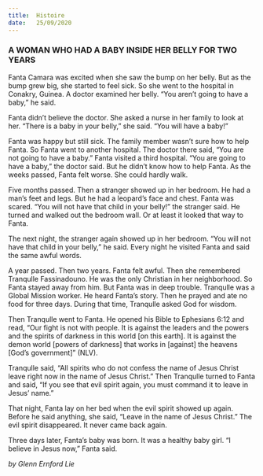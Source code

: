 ```yaml
---
title:  Histoire
date:   25/09/2020
---
```


### A WOMAN WHO HAD A BABY INSIDE HER BELLY FOR TWO YEARS

Fanta Camara was excited when she saw the bump on her belly. But as the bump grew big, she started to feel sick. So she went to the hospital in Conakry, Guinea. A doctor examined her belly. “You aren’t going to have a baby,” he said.

Fanta didn’t believe the doctor. She asked a nurse in her family to look at her. “There is a baby in your belly,” she said. “You will have a baby!”

Fanta was happy but still sick. The family member wasn’t sure how to help Fanta. So Fanta went to another hospital. The doctor there said, “You are not going to have a baby.” Fanta visited a third hospital. “You are going to have a baby,” the doctor said. But he didn’t know how to help Fanta. As the weeks passed, Fanta felt worse. She could hardly walk.

Five months passed. Then a stranger showed up in her bedroom. He had a man’s feet and legs. But he had a leopard’s face and chest. Fanta was scared. “You will not have that child in your belly!” the stranger said. He turned and walked out the bedroom wall. Or at least it looked that way to Fanta.

The next night, the stranger again showed up in her bedroom. “You will not have that child in your belly,” he said. Every night he visited Fanta and said the same awful words.

A year passed. Then two years. Fanta felt awful. Then she remembered Tranqulle Fassinadouno. He was the only Christian in her neighborhood. So Fanta stayed away from him. But Fanta was in deep trouble. Tranqulle was a Global Mission worker. He heard Fanta’s story. Then he prayed and ate no food for three days. During that time, Tranqulle asked God for wisdom.

Then Tranqulle went to Fanta. He opened his Bible to Ephesians 6:12 and read, “Our fight is not with people. It is against the leaders and the powers and the spirits of darkness in this world [on this earth]. It is against the demon world [powers of darkness] that works in [against] the heavens [God’s government]” (NLV).

Tranqulle said, “All spirits who do not confess the name of Jesus Christ leave right now in the name of Jesus Christ.” Then Tranqulle turned to Fanta and said, “If you see that evil spirit again, you must command it to leave in Jesus’ name.”

That night, Fanta lay on her bed when the evil spirit showed up again. Before he said anything, she said, “Leave in the name of Jesus Christ.” The evil spirit disappeared. It never came back again.

Three days later, Fanta’s baby was born. It was a healthy baby girl. “I believe in Jesus now,” Fanta said.

_by Glenn Ernford Lie_
